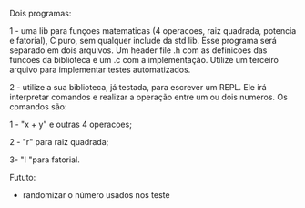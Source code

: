 Dois programas:

1 - uma lib para funçoes matematicas (4 operacoes, raiz quadrada, potencia e fatorial), C puro, sem qualquer include da std lib. Esse programa será separado em dois arquivos. Um header file .h com as definicoes das funcoes da biblioteca e um .c com a implementação. Utilize um terceiro arquivo para implementar testes automatizados.

2 - utilize a sua biblioteca, já testada, para escrever um REPL. Ele irá interpretar comandos e realizar a operação entre um ou dois numeros. Os comandos são:

  1 - "x + y" e outras 4 operacoes;

  2 - "r<num>" para raiz quadrada;

  3- "!<num> "para fatorial.

Fututo:
- randomizar o número usados nos teste
